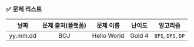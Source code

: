 ### ✅ 문제 리스트
|날짜|문제 출처(플랫폼)|문제 이름|난이도|알고리즘|
|:---:|:---:|:---:|:---:|:---:|
|yy.mm.dd|BOJ|Hello World|Gold 4|```BFS```, ```DFS```, ```DP```|
